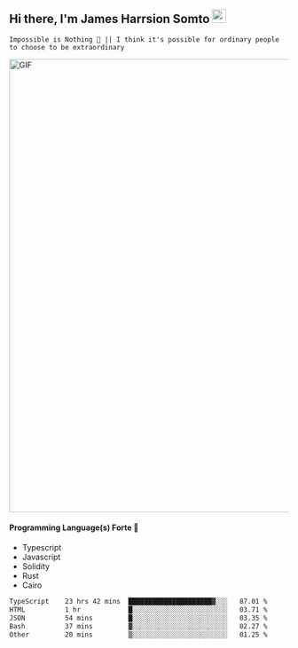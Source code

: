 ## Hi there, I'm James Harrsion Somto <img src="https://media.giphy.com/media/hvRJCLFzcasrR4ia7z/giphy.gif" width="25px">

`Impossible is Nothing 🚀 || I think it's possible for ordinary people to choose to be extraordinary`

 
<img align="center" alt="GIF" src="https://github.com/Gapur/Gapur/blob/master/coding.gif?raw=true" width="818px" height="818px" />


#### Programming Language(s) Forte 🚀
- Typescript
- Javascript
- Solidity
- Rust
- Cairo



<!--START_SECTION:waka-->

```txt
TypeScript    23 hrs 42 mins  █████████████████████▓░░░   87.01 %
HTML          1 hr            █░░░░░░░░░░░░░░░░░░░░░░░░   03.71 %
JSON          54 mins         █░░░░░░░░░░░░░░░░░░░░░░░░   03.35 %
Bash          37 mins         ▓░░░░░░░░░░░░░░░░░░░░░░░░   02.27 %
Other         20 mins         ▒░░░░░░░░░░░░░░░░░░░░░░░░   01.25 %
```

<!--END_SECTION:waka-->
<br />
<br />
<br />







